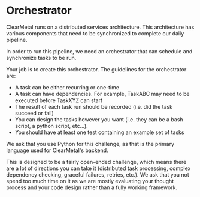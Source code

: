 # Orchestrator

ClearMetal runs on a distributed services architecture.  This architecture has various components that need to be synchronized to complete our daily pipeline.  

In order to run this pipeline, we need an orchestrator that can schedule and synchronize tasks to be run.  

Your job is to create this orchestrator.  The guidelines for the orchestrator are:
- A task can be either recurring or one-time
- A task can have dependencies.  For example, TaskABC may need to be executed before TaskXYZ can start
- The result of each task run should be recorded (i.e. did the task succeed or fail)
- You can design the tasks however you want (i.e. they can be a bash script, a python script, etc…).   
- You should have at least one test containing an example set of tasks

We ask that you use Python for this challenge, as that is the primary language used for ClearMetal's backend.   

This is designed to be a fairly open-ended challenge, which means there are a lot of directions you can take it (distributed task processing, complex dependency checking, graceful failures, retries, etc.).  We ask that you not spend too much time on it as we are mostly evaluating your thought process and your code design rather than a fully working framework.
